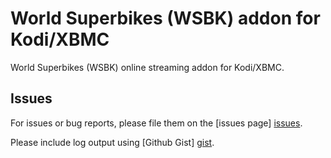 World Superbikes (WSBK) addon for Kodi/XBMC
===========================================

World Superbikes (WSBK) online streaming addon for Kodi/XBMC.

Issues
------
For issues or bug reports, please file them on the [issues page] [issues].

Please include log output using [Github Gist] [gist].


[releases]: https://github.com/grantbeattie/plugin.video.wsbk/releases
[issues]: https://github.com/grantbeattie/plugin.video.wsbk/issues
[gist]: https://gist.github.com

